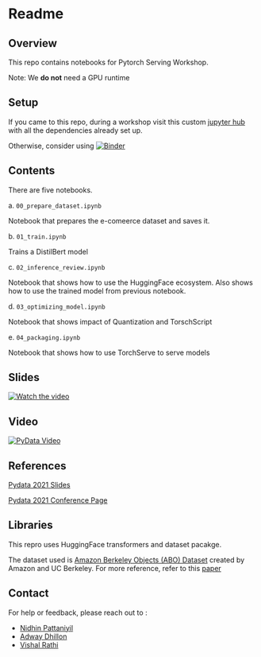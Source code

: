 # Readme


## Overview


This repo contains notebooks for Pytorch Serving Workshop.

Note: We **do not** need a GPU runtime

## Setup 

If you came to this repo, during a workshop visit this custom [jupyter hub](http://hub2.np.training) with all the dependencies already set up.



Otherwise, consider using [![Binder](https://mybinder.org/badge_logo.svg)](https://mybinder.org/v2/gh/npatta01/pytorch-serving-workshop/main)



## Contents

There are five notebooks.

a. `00_prepare_dataset.ipynb`

Notebook that prepares the e-comeerce dataset and saves it.

b. `01_train.ipynb`

Trains a DistilBert model

c. `02_inference_review.ipynb`

Notebook that shows how to use the HuggingFace ecosystem. Also shows how to use the trained model from previous notebook.

d. `03_optimizing_model.ipynb`

Notebook that shows impact of Quantization and TorschScript


e. `04_packaging.ipynb`

Notebook that shows how to use TorchServe to serve models


## Slides

[![Watch the video](assets/slides_cover.png)](https://www.slideshare.net/nidhinpattaniyil/serving-bert-models-in-production-with-torchserve)


## Video

[![PyData Video](https://img.youtube.com/vi/sDGxzkOvxqY/0.jpg)](https://www.youtube.com/watch?v=sDGxzkOvxqY&ab_channel=PyData)


## References

[Pydata 2021 Slides](https://www.slideshare.net/nidhinpattaniyil/serving-bert-models-in-production-with-torchserve)

[Pydata 2021 Conference Page](https://pydata.org/global2021/schedule/presentation/136/serving-pytorch-models-in-production/)


## Libraries

This repro uses HuggingFace transformers and dataset pacakge. 

The dataset used is [Amazon Berkeley Objects (ABO) Dataset](https://amazon-berkeley-objects.s3.amazonaws.com/index.html) created by Amazon and UC Berkeley.
For more reference, refer to this [paper](https://arxiv.org/abs/2110.06199)


## Contact

For help or feedback, please reach out to :

- [Nidhin Pattaniyil](https://www.linkedin.com/in/nidhinpattaniyil/)   
- [Adway Dhillon](https://www.linkedin.com/in/adwaydhillon/)    
- [Vishal Rathi](https://www.linkedin.com/in/vishalkumarrathi/)   
